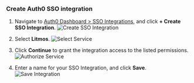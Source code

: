 ### Create Auth0 SSO integration

1. Navigate to [Auth0 Dashboard > SSO Integrations](${manage_url}/#/externalapps), and click **+ Create SSO Integration**.
![Create SSO Integration](https://auth0.com/docs/media/articles/dashboard/sso-integrations/create.png)

2. Select **Litmos**.
![Select Service](https://auth0.com/docs/media/articles/dashboard/sso-integrations/create-select-service.png)

3. Click **Continue** to grant the integration access to the listed permissions.
![Authorize Service](https://auth0.com/docs/media/articles/dashboard/sso-integrations/create-authorize-litmos.png)

4. Enter a name for your SSO Integration, and click **Save**.
![Save Integration](https://auth0.com/docs/media/articles/dashboard/sso-integrations/create-save-litmos.png)

